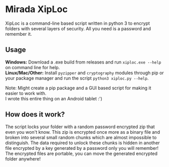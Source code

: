 # Mirada XipLoc
XipLoc is a command-line based script written in python 3 to encrypt folders with several layers of security. All you need is a password and remember it.

## Usage
**Windows:** Download a .exe build from releases and run `xiploc.exe --help` on command line for help.<br />
**Linux/Mac/Other:** Install `pyzipper` and `cryptography` modules through pip or your package manager and run the script `python3 xiploc.py --help`.

Note: Might create a pip package and a GUI based script for making it easier to work with.<br />
I wrote this entire thing on an Android tablet :')

## How does it work?
The script locks your folder with a random password encrypted zip that even you won't know. This zip is encrypted once more as a binary file and broken into several small random chunks which are almost impossible to distinguish. The data required to unlock these chunks is hidden in another file encrypted by a key generated by a password only you will remember!<br />
The encrypted files are portable, you can move the generated encrypted folder anywhere!
